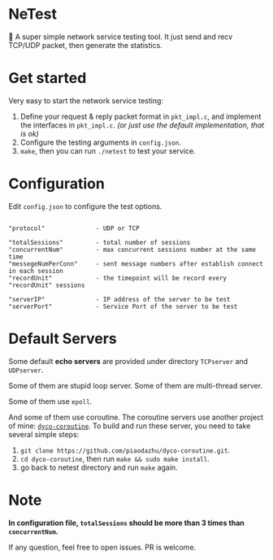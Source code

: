 # NeTest
🔫 A super simple network service testing tool. It just send and recv TCP/UDP packet, then generate the statistics.

# Get started

Very easy to start the network service testing:
1. Define your request & reply packet format in `pkt_impl.c`, and implement the interfaces in `pkt_impl.c`. *(or just use the default implementation, that is ok)*
2. Configure the testing arguments in `config.json`.
3. `make`, then you can run `./netest` to test your service.

# Configuration

Edit `config.json` to configure the test options.

```

"protocol"              - UDP or TCP

"totalSessions"         - total number of sessions
"concurrentNum"         - max concurrent sessions number at the same time
"messegeNumPerConn"     - sent message numbers after establish connect in each session
"recordUnit"            - the timepoint will be record every "recordUnit" sessions
	
"serverIP"              - IP address of the server to be test
"serverPort"            - Service Port of the server to be test

```

# Default Servers

Some default **echo servers** are provided under directory `TCPserver` and `UDPserver`. 

Some of them are stupid loop server. Some of them are multi-thread server. 

Some of them use `epoll`. 

And some of them use coroutine. The coroutine servers use another project of mine: [`dyco-coroutine`](https://github.com/piaodazhu/dyco-coroutine). To build and run these server, you need to take several simple steps:
1. `git clone https://github.com/piaodazhu/dyco-coroutine.git`. 
2. `cd dyco-coroutine`, then run `make && sudo make install`. 
3. go back to netest directory and run `make` again.

# Note

**In configuration file, `totalSessions` should be more than 3 times than `concurrentNum`.**

If any question, feel free to open issues. PR is welcome.
